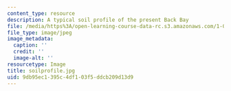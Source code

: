 ```yaml
---
content_type: resource
description: A typical soil profile of the present Back Bay
file: /media/https%3A/open-learning-course-data-rc.s3.amazonaws.com/1-012-introduction-to-civil-engineering-design-spring-2002/9db95ec1395c4df103f5ddcb209d13d9_soilprofile.jpg
file_type: image/jpeg
image_metadata:
  caption: ''
  credit: ''
  image-alt: ''
resourcetype: Image
title: soilprofile.jpg
uid: 9db95ec1-395c-4df1-03f5-ddcb209d13d9
---
```

